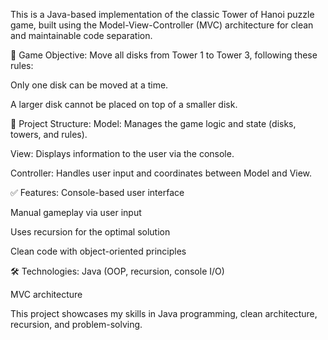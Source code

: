 This is a Java-based implementation of the classic Tower of Hanoi puzzle game, built using the Model-View-Controller (MVC) architecture for clean and maintainable code separation.

🧩 Game Objective:
Move all disks from Tower 1 to Tower 3, following these rules:

Only one disk can be moved at a time.

A larger disk cannot be placed on top of a smaller disk.

🧱 Project Structure:
Model: Manages the game logic and state (disks, towers, and rules).

View: Displays information to the user via the console.

Controller: Handles user input and coordinates between Model and View.

✅ Features:
Console-based user interface

Manual gameplay via user input

Uses recursion for the optimal solution

Clean code with object-oriented principles

🛠️ Technologies:
Java (OOP, recursion, console I/O)

MVC architecture

This project showcases my skills in Java programming, clean architecture, recursion, and problem-solving.
